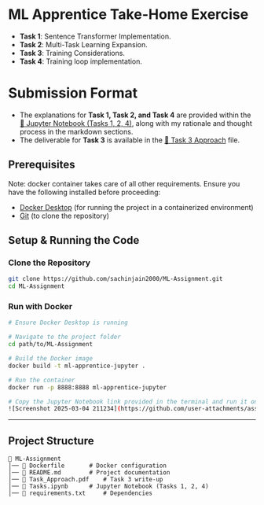 # ML Apprentice Take-Home Exercise
- **Task 1**: Sentence Transformer Implementation.
- **Task 2**: Multi-Task Learning Expansion.
- **Task 3**: Training Considerations.
- **Task 4**: Training loop implementation.

# Submission Format
- The explanations for **Task 1, Task 2, and Task 4** are provided within the [📘 Jupyter Notebook (Tasks 1, 2, 4)](Tasks.ipynb), along with my rationale and thought process in the markdown sections.  
- The deliverable for **Task 3** is available in the [📄 Task 3 Approach](Task_Approach.pdf) file.  

## Prerequisites
Note: docker container takes care of all other requirements.
Ensure you have the following installed before proceeding:
- [Docker Desktop](https://docs.docker.com/desktop/?_gl=1*4f22un*_gcl_au*MTgwOTE4NTYyMS4xNzQwNzE4Mjc1*_ga*MTU2NDg3OTY1OS4xNzQwNzE4Mjc1*_ga_XJWPQMJYHQ*MTc0MTE0MTgyOC4yLjEuMTc0MTE0MTgyOS41OS4wLjA.) (for running the project in a containerized environment)
- [Git](https://git-scm.com/downloads) (to clone the repository)
## Setup & Running the Code
### Clone the Repository
```sh
git clone https://github.com/sachinjain2000/ML-Assignment.git
cd ML-Assignment
```

### Run with Docker
```sh
# Ensure Docker Desktop is running

# Navigate to the project folder
cd path/to/ML-Assignment

# Build the Docker image
docker build -t ml-apprentice-jupyter .

# Run the container
docker run -p 8888:8888 ml-apprentice-jupyter

# Copy the Jupyter Notebook link provided in the terminal and run it on the browser of your choice
![Screenshot 2025-03-04 211234](https://github.com/user-attachments/assets/80f466d3-244b-4134-aaf9-e079e826d8c0)


```

---

## Project Structure
```
📂 ML-Assignment
│── 📜 Dockerfile       # Docker configuration
│── 📜 README.md        # Project documentation
│── 📜 Task_Approach.pdf    # Task 3 write-up
│── 📜 Tasks.ipynb      # Jupyter Notebook (Tasks 1, 2, 4)
│── 📜 requirements.txt     # Dependencies

```
